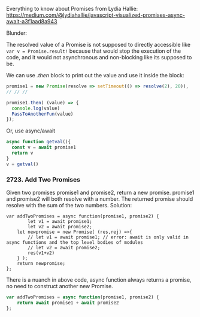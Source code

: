 
Everything to know about Promises from Lydia Hallie: https://medium.com/@lydiahallie/javascript-visualized-promises-async-await-a3f1aad8a943

Blunder:

The resolved value of a Promise is not supposed to directly accessible like `var v = Promise.result!` because that would stop the execution of the code, and it would not asynchronous and non-blocking like its supposed to be.

We can use _.then_ block to print out the value and use it inside the block:

```js
promise1 = new Promise(resolve => setTimeout(() => resolve(2), 20)), 
// // //

promise1.then( (value) => {
  console.log(value)
  PassToAnotherFun(value)
});  
```

Or, use async/await

```js
async function getval(){
  const v = await promise1
  return v
}
v = getval()
```

### 2723. Add Two Promises  
Given two promises promise1 and promise2, return a new promise. promise1 and promise2 will both resolve with a number. The returned promise should resolve with the sum of the two numbers.
Solution: 
```
var addTwoPromises = async function(promise1, promise2) {
        let v1 = await promise1;  
        let v2 = await promise2;
    let newpromise = new Promise( (res,rej) =>{
        // let v1 = await promise1; // error: await is only valid in async functions and the top level bodies of modules
        // let v2 = await promise2;
        res(v1+v2)
    } );
    return newpromise;
};
```

There is a nuanch in above code, async function always returns a promise, no need to construct another new Promise. 
```js
var addTwoPromises = async function(promise1, promise2) {
    return await promise1 + await promise2
};
```

